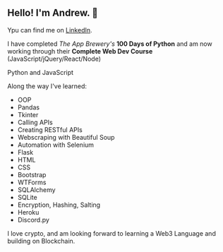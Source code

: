 ## Hello! I'm Andrew. 👋

Ypu can find me on [LinkedIn](https://www.linkedin.com/in/andrewtclarkson/).

I have completed _The App Brewery's_ **100 Days of Python** and am now working through their **Complete Web Dev Course** (JavaScript/jQuery/React/Node)

Python and JavaScript

Along the way I've learned:


- OOP
- Pandas
- Tkinter
- Calling APIs
- Creating RESTful APIs
- Webscraping with Beautiful Soup
- Automation with Selenium
- Flask
- HTML
- CSS
- Bootstrap
- WTForms
- SQLAlchemy
- SQLite
- Encryption, Hashing, Salting
- Heroku
- Discord.py


I love crypto, and am looking forward to learning a Web3 Language and building on Blockchain.
